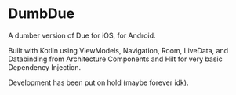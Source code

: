 # DumbDue
A dumber version of Due for iOS, for Android.

Built with Kotlin using ViewModels, Navigation, Room, LiveData, and Databinding from Architecture Components and Hilt for very basic Dependency Injection.

Development has been put on hold (maybe forever idk).
